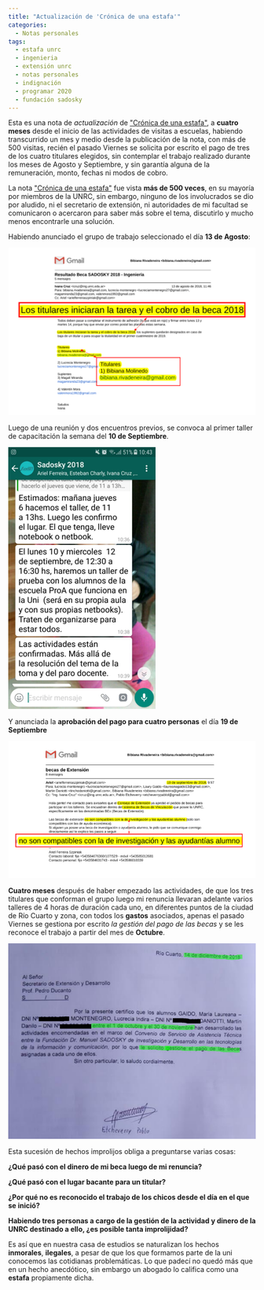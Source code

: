 ```yaml
---
title: "Actualización de 'Crónica de una estafa'"
categories:
  - Notas personales
tags:
  - estafa unrc
  - ingenieria
  - extensión unrc
  - notas personales
  - indignación
  - programar 2020
  - fundación sadosky
---
```


Esta es una nota de *actualización* de ["Crónica de una estafa"](https://unileaks.github.io/notas%20personales/cronica-de-una-estafa/), a **cuatro meses** desde el inicio de las actividades de visitas a escuelas, habiendo transcurrido un mes y medio desde la publicación de la nota, con más de 500 visitas, recién el pasado Viernes se solicita por escrito el pago de tres de los cuatro titulares elegidos, sin contemplar el trabajo realizado durante los meses de Agosto y Septiembre, y sin garantía alguna de la remuneración, monto, fechas ni modos de cobro.

La nota ["Crónica de una estafa"](https://unileaks.github.io/notas%20personales/cronica-de-una-estafa/) fue vista **más de 500 veces**, en su mayoría por miembros de la UNRC, sin embargo, ninguno de los involucrados se dio por aludido, ni el secretario de extensión, ni autoridades de mi facultad se comunicaron o acercaron para saber más sobre el tema, discutirlo y mucho menos encontrarle una solución.

Habiendo anunciado el grupo de trabajo seleccionado el día **13 de Agosto**:

![](/images/resultado_sadosky.png)

Luego de una reunión y dos encuentros previos, se convoca al primer taller de capacitación la semana del **10 de Septiembre**.

![](/images/primer_taller.png)

Y anunciada la **aprobación del pago para cuatro personas** el día **19 de Septiembre**

![](/images/email_incompatibilidad_ayudantia.png)

**Cuatro meses** después de haber empezado las actividades, de que los tres titulares que conforman el grupo luego mi renuncia llevaran adelante varios talleres de 4 horas de duración cada uno, en diferentes puntos de la ciudad de Río Cuarto y zona, con todos los **gastos** asociados, apenas el pasado Viernes se gestiona por escrito *la gestión del pago de las becas* y se les reconoce el trabajo a partir del mes de **Octubre**.

![](/images/nota-pago-14dic.png)

Esta sucesión de hechos improlijos obliga a preguntarse varias cosas:

**¿Qué pasó con el dinero de mi beca luego de mi renuncia?**

**¿Qué pasó con el lugar bacante para un titular?**

**¿Por qué no es reconocido el trabajo de los chicos desde el día en el que se inició?**

**Habiendo tres personas a cargo de la gestión de la actividad y dinero de la UNRC destinado a ello, ¿es posible tanta improlijidad?**

Es así que en nuestra casa de estudios se naturalizan los hechos **inmorales**, **ilegales**, a pesar de que los que formamos parte de la uni conocemos las cotidianas problemáticas. Lo que padecí no quedó más que en un hecho anecdótico, sin embargo un abogado lo califica como una **estafa** propiamente dicha.
